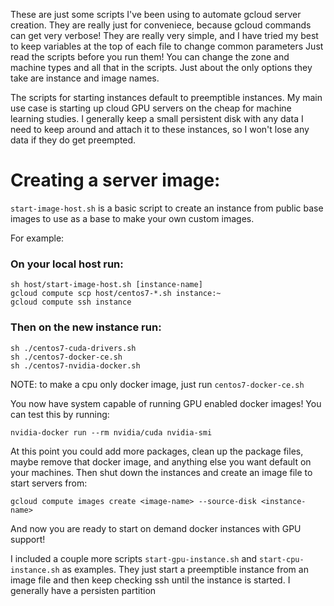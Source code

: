 These are just some scripts I've been using to automate gcloud server creation. They are
really just for conveniece, because gcloud commands can get very verbose! They are really very simple,
and I have tried my best to keep variables at the top of each file to change common parameters
Just read the scripts before you run them! You can change the zone and machine types and all that in
the scripts. Just about the only options they take are instance and image names.

The scripts for starting instances default to preemptible instances. My main use case is starting up 
cloud GPU servers on the cheap for machine learning studies. I generally keep a small persistent disk
with any data I need to keep around and attach it to these instances, so I won't lose any data if they
do get preempted.

# Creating a server image:

`start-image-host.sh` is a basic script to create an instance from public base
images to use as a base to make your own custom images.

For example:

### On your local host run:

````
sh host/start-image-host.sh [instance-name]
gcloud compute scp host/centos7-*.sh instance:~
gcloud compute ssh instance
````
### Then on the new instance run:

````
sh ./centos7-cuda-drivers.sh
sh ./centos7-docker-ce.sh
sh ./centos7-nvidia-docker.sh
````

NOTE: to make a cpu only docker image, just run `centos7-docker-ce.sh`

You now have system capable of running GPU enabled docker images! You can test this 
by running: 

````
nvidia-docker run --rm nvidia/cuda nvidia-smi
````

At this point you could add more packages, clean up the package files, maybe remove that docker image, and anything else you want default on your machines. Then shut down the instances and create an image file to start servers from:

````
gcloud compute images create <image-name> --source-disk <instance-name>
````

And now you are ready to start on demand docker instances with GPU support!

I included a couple more scripts `start-gpu-instance.sh` and `start-cpu-instance.sh` as examples. They just start a preemptible instance from an image file and then keep checking ssh until the instance is started. I generally have a persisten partition